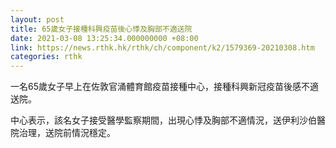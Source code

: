 ```yaml
---
layout: post
title: 65歲女子接種科興疫苗後心悸及胸部不適送院
date: 2021-03-08 13:25:34.000000000 +08:00
link: https://news.rthk.hk/rthk/ch/component/k2/1579369-20210308.htm
categories: rthk
---
```


一名65歲女子早上在佐敦官涌體育館疫苗接種中心，接種科興新冠疫苗後感不適送院。

中心表示，該名女子接受醫學監察期間，出現心悸及胸部不適情況，送伊利沙伯醫院治理，送院前情況穩定。

